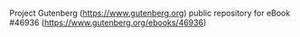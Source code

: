 Project Gutenberg (https://www.gutenberg.org) public repository for eBook #46936 (https://www.gutenberg.org/ebooks/46936)
